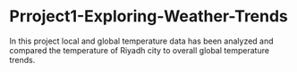 # Prroject1-Exploring-Weather-Trends
In this project local and global temperature data has been analyzed and compared the temperature of Riyadh city to overall global temperature trends.
